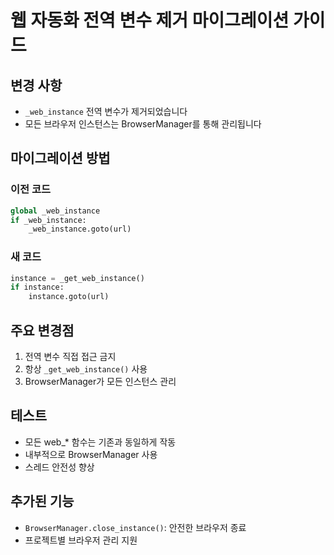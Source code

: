 
# 웹 자동화 전역 변수 제거 마이그레이션 가이드

## 변경 사항
- `_web_instance` 전역 변수가 제거되었습니다
- 모든 브라우저 인스턴스는 BrowserManager를 통해 관리됩니다

## 마이그레이션 방법

### 이전 코드
```python
global _web_instance
if _web_instance:
    _web_instance.goto(url)
```

### 새 코드
```python
instance = _get_web_instance()
if instance:
    instance.goto(url)
```

## 주요 변경점
1. 전역 변수 직접 접근 금지
2. 항상 `_get_web_instance()` 사용
3. BrowserManager가 모든 인스턴스 관리

## 테스트
- 모든 web_* 함수는 기존과 동일하게 작동
- 내부적으로 BrowserManager 사용
- 스레드 안전성 향상

## 추가된 기능
- `BrowserManager.close_instance()`: 안전한 브라우저 종료
- 프로젝트별 브라우저 관리 지원
